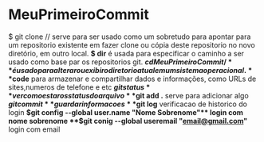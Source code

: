 # MeuPrimeiroCommit
 $ git clone // serve para ser usado como um sobretudo para apontar para um repositorio existente em fazer clone ou cópia deste repositorio no novo diretório, em outro local.
**$ dir** 
  é usada para especificar o caminho a ser usado como base par os repositorios git.
**$cd MeuPrimeiroCommit/**
  é usado para alterar ou exibir o diretorio atual em um sistema operacional.
  **$code**
 para armazenar e compartilhar dados e informações, como URLs de sites,numeros de telefone e etc
  **$git status**
 ver como  estar os status do arquivo
 **$git add .** 
 serve para adicionar algo
 **$git commit** 
 guardar informacoes
  **$git log**
 verificacao de historico do login
  **$git config --global user.name "Nome Sobrenome"**
login com nome sobrenome
 **$git conig  --global useremail "email@gmail.com"**
 login com email
